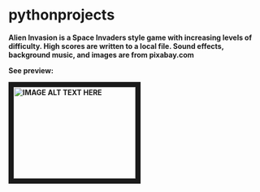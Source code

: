 # pythonprojects

<b>Alien Invasion<b> is a Space Invaders style game with increasing levels of difficulty. 
High scores are written to a local file. 
Sound effects, background music, and images are from pixabay.com

See preview:


<a href="http://www.youtube.com/watch?feature=player_embedded&v=meHyqYl2tCI
" target="_blank"><img src="http://img.youtube.com/vi/meHyqYl2tCI/0.jpg" 
alt="IMAGE ALT TEXT HERE" width="240" height="180" border="10" /></a>


